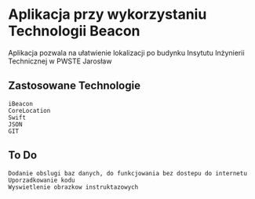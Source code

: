 #  Aplikacja przy wykorzystaniu Technologii Beacon
Aplikacja pozwala na ułatwienie lokalizacji po budynku Insytutu Inżynierii Technicznej w PWSTE Jarosław 

## Zastosowane Technologie
```
iBeacon
CoreLocation
Swift
JSON
GIT
```

## To Do
```
Dodanie obslugi baz danych, do funkcjowania bez dostepu do internetu
Uporzadkowanie kodu
Wyswietlenie obrazkow instruktazowych
```
